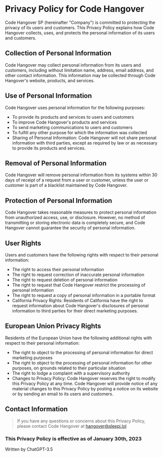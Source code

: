 # Privacy Policy for Code Hangover

Code Hangover SP (hereinafter "Company") is committed to protecting the privacy of its users and customers. This Privacy Policy explains how Code Hangover collects, uses, and protects the personal information of its users and customers.

## Collection of Personal Information

 Code Hangover may collect personal information from its users and customers, including without limitation name, address, email address, and other contact information. This information may be collected through Code Hangover's website, products, and services.

## Use of Personal Information

 Code Hangover uses personal information for the following purposes:

- To provide its products and services to users and customers
- To improve Code Hangover's products and services
- To send marketing communications to users and customers
- To fulfill any other purpose for which the information was collected
- Sharing of Personal Information: Code Hangover will not share personal information with third parties, except as required by law or as necessary to provide its products and    services.

## Removal of Personal Information

 Code Hangover will remove personal information from its systems within 30 days of receipt of a request from a user or customer, unless the user or customer is part of a blacklist maintained by Code Hangover.

## Protection of Personal Information

 Code Hangover takes reasonable measures to protect personal information from unauthorized access, use, or disclosure. However, no method of transmitting or storing electronic data is completely secure, and Code Hangover cannot guarantee the security of personal information.

## User Rights

 Users and customers have the following rights with respect to their personal information:

- The right to access their personal information
- The right to request correction of inaccurate personal information
- The right to request deletion of personal information
- The right to request that Code Hangover restrict the processing of personal information
- The right to request a copy of personal information in a portable format
- California Privacy Rights: Residents of California have the right to request information about Code Hangover's disclosures of personal information to third parties for their direct marketing purposes.

## European Union Privacy Rights

 Residents of the European Union have the following additional rights with respect to their personal information:

- The right to object to the processing of personal information for direct marketing purposes
- The right to object to the processing of personal information for other purposes, on grounds related to their particular situation
- The right to lodge a complaint with a supervisory authority
- Changes to Privacy Policy: Code Hangover reserves the right to modify this Privacy Policy at any time. Code Hangover will provide notice of any material changes to this Privacy Policy by posting a notice on its website or by sending an email to its users and customers.

## Contact Information

> If you have any questions or concerns about this Privacy Policy, please contact Code Hangover at [hangover@sleepi.lol](mailto:hangover@sleepi.lol)

### This Privacy Policy is effective as of **January 30th, 2023**

Written by ChatGPT-3.5
